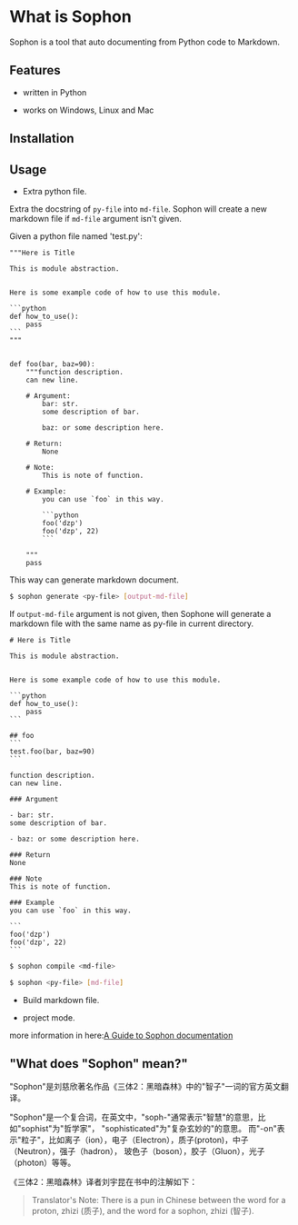 # What is Sophon
 
 Sophon is a tool that auto documenting from Python code to Markdown.

## Features

- written in Python

- works on Windows, Linux and Mac

## Installation


## Usage

- Extra python file.

Extra the docstring of `py-file` into `md-file`.
Sophon will create a new markdown file if `md-file` argument isn't given.

Given a python file named 'test.py':

    """Here is Title
    
    This is module abstraction.
    
    
    Here is some example code of how to use this module.
    
    ```python
    def how_to_use():
        pass
    ```
    """
    
    
    def foo(bar, baz=90):
        """function description.
        can new line.
    
        # Argument:
            bar: str.
            some description of bar.
    
            baz: or some description here.
    
        # Return:
            None
    
        # Note:
            This is note of function.
    
        # Example:
            you can use `foo` in this way.
    
            ```python
            foo('dzp')
            foo('dzp', 22)
            ```
    
        """
        pass
       

This way can generate markdown document.
```bash
$ sophon generate <py-file> [output-md-file]
```

If `output-md-file` argument is not given,
then Sophone will generate a markdown file with the same name as py-file in current directory.

    # Here is Title
        
    This is module abstraction.
    
    
    Here is some example code of how to use this module.
    
    ```python
    def how_to_use():
        pass
    ```
    
    ## foo 
    ```
    test.foo(bar, baz=90)
    ```
    
    function description.
    can new line.
    
    ### Argument
    
    - bar: str.
    some description of bar.
    
    - baz: or some description here.
    
    ### Return
    None
    
    ### Note
    This is note of function.
    
    ### Example
    you can use `foo` in this way.
    
    ```
    foo('dzp')
    foo('dzp', 22)
    ```

 


```bash
$ sophon compile <md-file>
```

```bash
$ sophon <py-file> [md-file]
```

- Build markdown file.


- project mode.


more information in here:[A Guide to Sophon documentation](https://github.com/numpy/numpy/blob/master/doc/HOWTO_DOCUMENT.rst.txt)


## "What does "Sophon" mean?"

"Sophon"是刘慈欣著名作品《三体2：黑暗森林》中的"智子"一词的官方英文翻译。

"Sophon"是一个复合词，在英文中，"soph-"通常表示"智慧"的意思，比如"sophist"为"哲学家"，
"sophisticated"为"复杂玄妙的"的意思。
而"-on"表示"粒子"，比如离子（ion），电子（Electron），质子(proton)，中子（Neutron），强子（hadron），
玻色子（boson），胶子（Gluon），光子（photon）等等。


《三体2：黑暗森林》译者刘宇昆在书中的注解如下：
> Translator's Note: There is a pun in Chinese between the word for a proton, 
> zhizi (质子), and the word for a sophon, zhizi (智子).